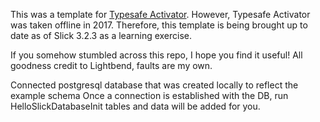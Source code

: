 This was a template for [Typesafe Activator](http://typesafe.com/platform/getstarted).
However, Typesafe Activator was taken offline in 2017.
Therefore, this template is being brought up to date as of Slick 3.2.3 as a learning exercise.

If you somehow stumbled across this repo, I hope you find it useful!
All goodness credit to Lightbend, faults are my own.

Connected postgresql database that was created locally to reflect the example schema
Once a connection is established with the DB,
run HelloSlickDatabaseInit tables and data will be added for you.
